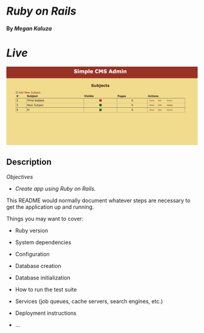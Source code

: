 # _Ruby on Rails_

#### By _**Megan Kaluza**_

# _Live_
![screenshot](app/assets/images/screen_shot.png)

## Description

_Objectives_

* _Create app using Ruby on Rails._

This README would normally document whatever steps are necessary to get the
application up and running.

Things you may want to cover:

* Ruby version

* System dependencies

* Configuration

* Database creation

* Database initialization

* How to run the test suite

* Services (job queues, cache servers, search engines, etc.)

* Deployment instructions

* ...

